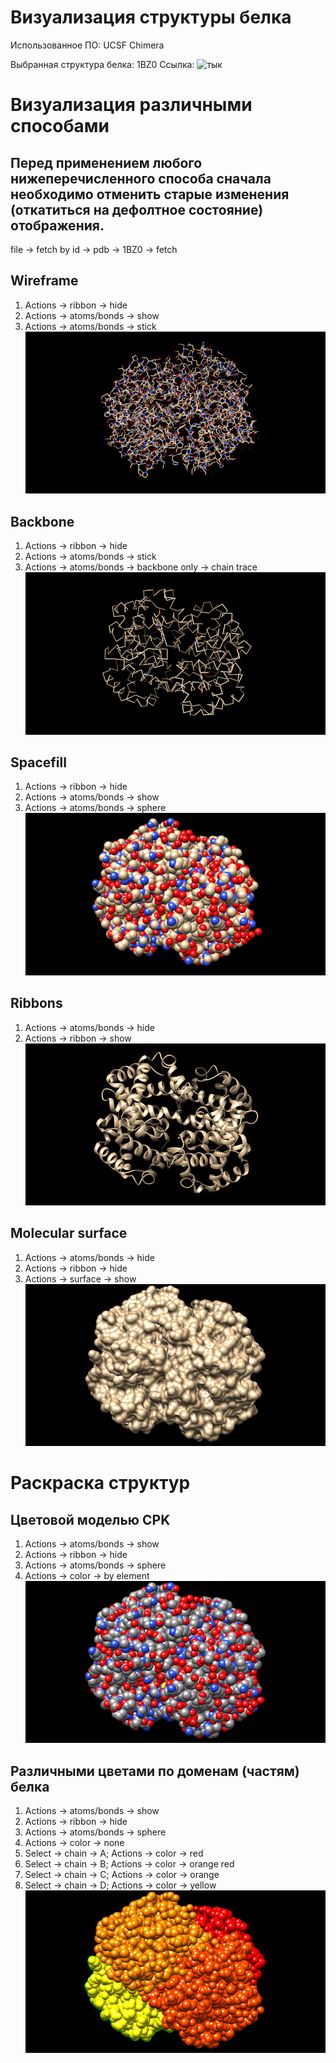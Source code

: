 # Визуализация структуры белка

Использованное ПО: UCSF Chimera

Выбранная структура белка: 1BZ0
Ссылка: ![тык](https://www.rcsb.org/structure/1BZ0)

# Визуализация различными способами

## Перед применением любого нижеперечисленного способа сначала необходимо отменить старые изменения (откатиться на дефолтное состояние) отображения.
file -> fetch by id -> pdb -> 1BZ0 -> fetch

## Wireframe
1. Actions -> ribbon -> hide
2. Actions -> atoms/bonds -> show
3. Actions -> atoms/bonds -> stick
![Wireframe](/wireframe.png)

## Backbone
1. Actions -> ribbon -> hide
2. Actions -> atoms/bonds -> stick
3. Actions -> atoms/bonds -> backbone only -> chain trace
![Backbone](/backbone.png)

## Spacefill
1. Actions -> ribbon -> hide
2. Actions -> atoms/bonds -> show
3. Actions -> atoms/bonds -> sphere
![Spacefill](/spacefill.png)

## Ribbons
1. Actions -> atoms/bonds -> hide
2. Actions -> ribbon -> show
![Ribbons](/ribbons.png)

## Molecular surface
1. Actions -> atoms/bonds -> hide
2. Actions -> ribbon -> hide
3. Actions -> surface -> show
![Molecular surface](/molecularSurface.png)

# Раскраска структур

## Цветовой моделью CPK
1. Actions -> atoms/bonds -> show
2. Actions -> ribbon -> hide
3. Actions -> atoms/bonds -> sphere
4. Actions -> color -> by element
![CPK coloring](/cpkСoloring.png)

## Различными цветами по доменам (частям) белка
1. Actions -> atoms/bonds -> show
2. Actions -> ribbon -> hide
3. Actions -> atoms/bonds -> sphere
4. Actions -> color -> none
5. Select -> chain -> A; Actions -> color -> red
6. Select -> chain -> B; Actions -> color -> orange red
7. Select -> chain -> C; Actions -> color -> orange
8. Select -> chain -> D; Actions -> color -> yellow
![Domen coloring](/domenColoring.png)
